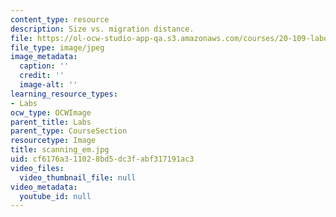 ```yaml
---
content_type: resource
description: Size vs. migration distance.
file: https://ol-ocw-studio-app-qa.s3.amazonaws.com/courses/20-109-laboratory-fundamentals-in-biological-engineering-fall-2007/cf6176a311028bd5dc3fabf317191ac3_scanning_em.jpg
file_type: image/jpeg
image_metadata:
  caption: ''
  credit: ''
  image-alt: ''
learning_resource_types:
- Labs
ocw_type: OCWImage
parent_title: Labs
parent_type: CourseSection
resourcetype: Image
title: scanning_em.jpg
uid: cf6176a3-1102-8bd5-dc3f-abf317191ac3
video_files:
  video_thumbnail_file: null
video_metadata:
  youtube_id: null
---
```

